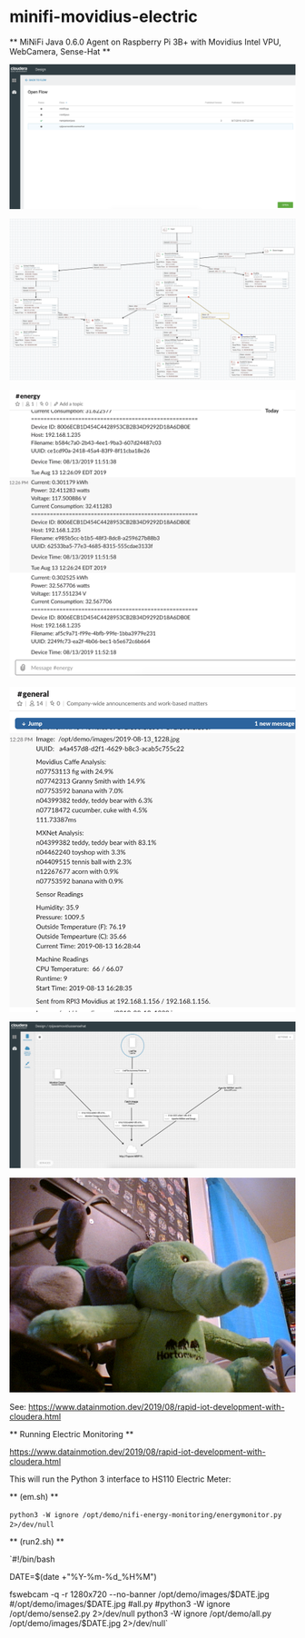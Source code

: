 # minifi-movidius-electric

** MiNiFi Java 0.6.0 Agent on Raspberry Pi 3B+ with Movidius Intel VPU, WebCamera, Sense-Hat **

![EFM](https://github.com/tspannhw/minifi-movidius-electric/blob/master/efmflowsmov.png "EFM")

![Movidius NiFi](https://github.com/tspannhw/minifi-movidius-electric/blob/master/nififlowmovidius.png "Movidius NiFi")

![Energy Slack](https://github.com/tspannhw/minifi-movidius-electric/blob/master/pushingenergytoslack.png "Energy Slack")

![MXNet Slack](https://github.com/tspannhw/minifi-movidius-electric/blob/master/pushingsensormxnet.png "MXNet Slack")

![RPI EFM](https://github.com/tspannhw/minifi-movidius-electric/blob/master/rpiefm.png "RPI EFM")

![HWX](https://github.com/tspannhw/minifi-movidius-electric/blob/master/2019-08-12_1546.jpg "HWX")

See:  https://www.datainmotion.dev/2019/08/rapid-iot-development-with-cloudera.html


** Running Electric Monitoring **

https://www.datainmotion.dev/2019/08/rapid-iot-development-with-cloudera.html

This will run the Python 3 interface to HS110 Electric Meter:

** (em.sh) ** 

`python3 -W ignore /opt/demo/nifi-energy-monitoring/energymonitor.py 2>/dev/null`


** (run2.sh) **

`#!/bin/bash

DATE=$(date +"%Y-%m-%d_%H%M")

fswebcam -q -r 1280x720 --no-banner /opt/demo/images/$DATE.jpg
#/opt/demo/images/$DATE.jpg
#all.py
#python3 -W ignore /opt/demo/sense2.py 2>/dev/null 
python3 -W ignore /opt/demo/all.py /opt/demo/images/$DATE.jpg 2>/dev/null`

